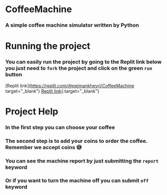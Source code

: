 # CoffeeMachine
### A simple coffee machine simulator written by Python

# Running the project
### You can easily run the project by going to the Replit link below you just need to `fork` the project and click on the green `run` button

[Replit link](https://replit.com/@pejmankheyri/CoffeeMachine target="_blank")
[Replit link](https://replit.com/@pejmankheyri/CoffeeMachine){:target="_blank"}

# Project Help
### In the first step you can choose your coffee 
### The second step is to add your coins to order the coffee. Remember we accept coins 😅
### You can see the machine report by just submitting the `report` keyword
### Or if you want to turn the machine off you can submit `off` keyword
